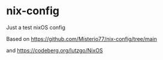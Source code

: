 # nix-config
Just a test nixOS config

Based on https://github.com/Misterio77/nix-config/tree/main

and https://codeberg.org/lutzgo/NixOS
